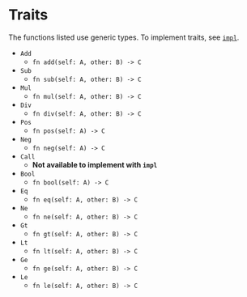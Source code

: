 # Traits

The functions listed use generic types. To implement traits, see [```impl```](keywords.md#impl).

- ```Add```
    - ```fn add(self: A, other: B) -> C ```
- ```Sub```
    - ```fn sub(self: A, other: B) -> C ```
- ```Mul```
    - ```fn mul(self: A, other: B) -> C ```
- ```Div```
    - ```fn div(self: A, other: B) -> C ```
- ```Pos```
    - ```fn pos(self: A) -> C ```
- ```Neg```
    - ```fn neg(self: A) -> C ```
- ```Call```
    - **Not available to implement with ```impl```**
- ```Bool```
    - ```fn bool(self: A) -> C ```
- ```Eq```
    - ```fn eq(self: A, other: B) -> C ```
- ```Ne```
    - ```fn ne(self: A, other: B) -> C ```
- ```Gt```
    - ```fn gt(self: A, other: B) -> C ```
- ```Lt```
    - ```fn lt(self: A, other: B) -> C ```
- ```Ge```
    - ```fn ge(self: A, other: B) -> C ```
- ```Le```
    - ```fn le(self: A, other: B) -> C ```